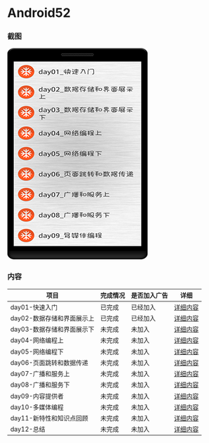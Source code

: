 # Android52

### 截图
![截图](https://github.com/BruceAnda/Android52/blob/master/screenshot/main/pic/pic.png)

### 内容
| 项目 | 完成情况 | 是否加入广告 | 详细 |
|-----|-----|-----|-----|
| day01-快速入门 | 已完成 | 已经加入 | [详细内容](https://github.com/BruceAnda/Android52/tree/master/app/src/main/java/zhaoliang/com/android52/ui/day01) |
| day02-数据存储和界面展示上 | 已完成 | 已经加入 | [详细内容](https://github.com/BruceAnda/Android52/tree/master/app/src/main/java/zhaoliang/com/android52/ui/day02) |
| day03-数据存储和界面展示下 | 未完成 | 未加入 |[详细内容](https://github.com/BruceAnda/Android52/tree/master/app/src/main/java/zhaoliang/com/android52/ui/day03) |
| day04-网络编程上 | 未完成 | 未加入 | [详细内容](https://github.com/BruceAnda/Android52/tree/master/app/src/main/java/zhaoliang/com/android52/ui/day04) |
| day05-网络编程下 | 未完成 | 未加入 | [详细内容](https://github.com/BruceAnda/Android52/tree/master/app/src/main/java/zhaoliang/com/android52/ui/day05) |
| day06-页面跳转和数据传递 | 未完成 | 未加入 | [详细内容](https://github.com/BruceAnda/Android52/tree/master/app/src/main/java/zhaoliang/com/android52/ui/day06) |
| day07-广播和服务上 | 未完成 | 未加入 | [详细内容](https://github.com/BruceAnda/Android52/tree/master/app/src/main/java/zhaoliang/com/android52/ui/day07) |
| day08-广播和服务下 | 未完成 | 未加入 | [详细内容](https://github.com/BruceAnda/Android52/tree/master/app/src/main/java/zhaoliang/com/android52/ui/day08) |
| day09-内容提供者 | 未完成 | 未加入 | [详细内容](https://github.com/BruceAnda/Android52/tree/master/app/src/main/java/zhaoliang/com/android52/ui/day09) |
| day10-多媒体编程 | 未完成 | 未加入 | [详细内容](https://github.com/BruceAnda/Android52/tree/master/app/src/main/java/zhaoliang/com/android52/ui/day10) |
| day11-新特性和知识点回顾 | 未完成 | 未加入 | [详细内容](https://github.com/BruceAnda/Android52/tree/master/app/src/main/java/zhaoliang/com/android52/ui/day11) |
| day12-总结 | 未完成 | 未加入 | [详细内容](https://github.com/BruceAnda/Android52/tree/master/app/src/main/java/zhaoliang/com/android52/ui/day12) |